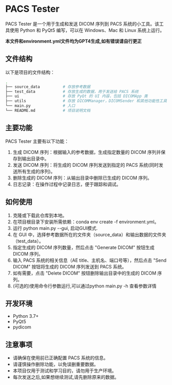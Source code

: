 # PACS Tester
PACS Tester 是一个用于生成和发送 DICOM 序列到 PACS 系统的小工具。该工具使用 Python 和 PyQt5 编写，可以在 Windows、Mac 和 Linux 系统上运行。

**本文件和environment.yml文件均为GPT4生成,如有错误请自行更正**

## 文件结构
以下是项目的文件结构：
```bash
.
├── source_data          # 存放参考数据
├── test_data            # 存放生成的数据，用于发送给 PACS 系统
├── ui                   # 存放 PyQt 的 UI 内容，包括 DICOMApp 类
├── utils                # 存放 DICOMManager，DICOMSender 和其他功能性工具
└── main.py              # 入口
└── README.md            # 项目说明文档

```
## 主要功能
PACS Tester 主要有以下功能：

1. 生成 DICOM 序列：根据输入的参考数据，生成指定数量的 DICOM 序列并保存到输出目录中。
2. 发送 DICOM 序列：将生成的 DICOM 序列发送到指定的 PACS 系统(同时发送所有生成的序列)。
3. 删除生成的 DICOM 序列：从输出目录中删除已生成的 DICOM 序列。
4. 日志记录：在操作过程中记录日志，便于跟踪和调试。
## 如何使用
1. 克隆或下载此仓库到本地。
2. 在项目根目录下安装所需依赖：conda env create -f environment.yml。
3. 运行 python main.py --gui, 启动GUI模式.
4. 在 GUI 中，选择参考数据所在的文件夹（source_data）和输出数据的文件夹（test_data）。
5. 指定生成的 DICOM 序列数量，然后点击 "Generate DICOM" 按钮生成 DICOM 序列。
6. 输入 PACS 系统的相关信息（AE title、主机名、端口号等），然后点击 "Send DICOM" 按钮将生成的 DICOM 序列发送到 PACS 系统。
7. 如有需要，点击 "Delete DICOM" 按钮删除输出目录中的生成的 DICOM 序列。
8. (可选的)使用命令行参数运行,可以通过python main.py -h 查看参数详情
## 开发环境
- Python 3.7+
- PyQt5
- pydicom
## 注意事项
- 请确保在使用前已正确配置 PACS 系统的信息。
- 请谨慎操作删除功能，以免误删重要数据。
- 本项目仅用于测试和学习目的，请勿用于生产环境。
- 每次发送之后,如果想继续测试,请先删除原来的数据。